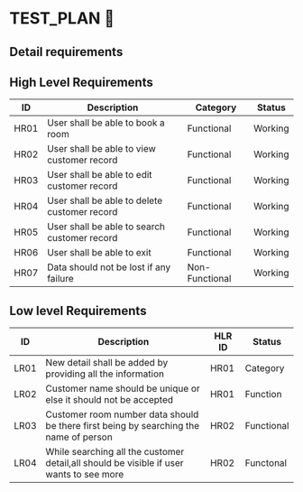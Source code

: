 # TEST_PLAN 📂
## Detail requirements
## High Level Requirements
| ID | Description | Category|	Status |
|----| ------------|-------|---------|
| HR01 | User shall be able to book a room | Functional | Working |
| HR02 | User shall be able to view customer record | Functional	| Working |
| HR03 | User shall be able to edit customer record | Functional |	Working |
| HR04 | User shall be able to delete customer record	| Functional | Working |
| HR05 | User shall be able to search customer record | Functional |	Working |
| HR06 | User shall be able to  exit |	Functional | Working |
| HR07 | Data should not be lost if any failure |	Non-Functional |	Working |
## Low level Requirements
| ID |	Description |	HLR ID | Status |
|----| ------------ | ------ | ------ |
| LR01 | New detail shall be added by providing all the information	| HR01 | Category |
| LR02	| Customer name should be unique or else it should not be accepted |	HR01 | Function |
| LR03	| Customer room number data should be there first being by searching the name of person |	HR02 |	Functional |
| LR04	| While searching all the customer detail,all should be visible if user wants to see more |	HR02 |	Functonal |
